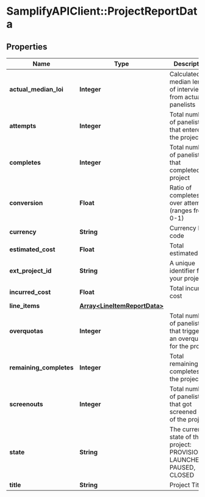 # SamplifyAPIClient::ProjectReportData

## Properties
Name | Type | Description | Notes
------------ | ------------- | ------------- | -------------
**actual_median_loi** | **Integer** | Calculated median length of interview from actual panelists | 
**attempts** | **Integer** | Total number of panelists that entered the project | 
**completes** | **Integer** | Total number of panelists that completed the project | 
**conversion** | **Float** | Ratio of completes over attempts. (ranges from 0-1) | 
**currency** | **String** | Currency ISO code | 
**estimated_cost** | **Float** | Total estimated cost | 
**ext_project_id** | **String** | A unique identifier for your project | 
**incurred_cost** | **Float** | Total incurred cost | 
**line_items** | [**Array&lt;LineItemReportData&gt;**](LineItemReportData.md) |  | [optional] 
**overquotas** | **Integer** | Total number of panelists that triggered an overquota for the project | 
**remaining_completes** | **Integer** | Total remaining completes for the project | 
**screenouts** | **Integer** | Total number of panelists that got screened out of the project | 
**state** | **String** | The current state of the project: PROVISIONED, LAUNCHED, PAUSED, CLOSED | 
**title** | **String** | Project Title | 


